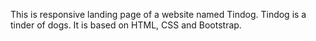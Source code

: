 This is responsive landing page of a website named Tindog. Tindog is a tinder of dogs. It is based on HTML, CSS and Bootstrap.
